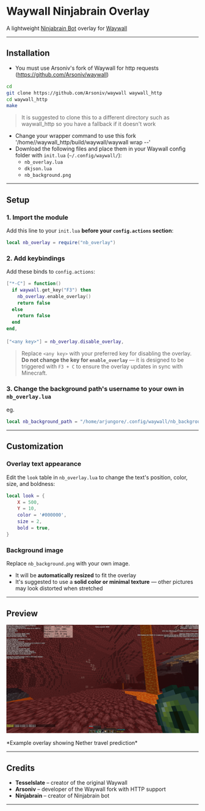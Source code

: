 # Waywall Ninjabrain Overlay

A lightweight [Ninjabrain Bot](https://github.com/Ninjabrain1/Ninjabrain-Bot) overlay for [Waywall](https://github.com/tesselslate/waywall)

---

## Installation
- You must use Arsoniv's fork of Waywall for http requests (https://github.com/Arsoniv/waywall)
```bash
cd
git clone https://github.com/Arsoniv/waywall waywall_http
cd waywall_http
make
```
> It is suggested to clone this to a different directory such as waywall_http so you have a fallback if it doesn't work
- Change your wrapper command to use this fork '/home/<username>/waywall_http/build/waywall/waywall wrap --'
- Download the following files and place them in your Waywall config folder with `init.lua` (`~/.config/waywall/`):
  - `nb_overlay.lua`
  - `dkjson.lua`
  - `nb_background.png`

---

## Setup
### 1. Import the module

Add this line to your `init.lua` **before your `config.actions` section**:

```lua
local nb_overlay = require("nb_overlay")
```

### 2. Add keybindings

Add these binds to `config.actions`:

```lua
["*-C"] = function()
  if waywall.get_key("F3") then
    nb_overlay.enable_overlay()
    return false
  else
    return false
  end
end,

["<any key>"] = nb_overlay.disable_overlay,
```
> Replace `<any key>` with your preferred key for disabling the overlay.
**Do not change the key for `enable_overlay`** — it is designed to be triggered with `F3 + C` to ensure the overlay updates in sync with Minecraft.

### 3. Change the background path's username to your own in `nb_overlay.lua`
eg.
```lua
local nb_background_path = "/home/arjungore/.config/waywall/nb_background.png"
```
---

## Customization

### Overlay text appearance
Edit the `look` table in `nb_overlay.lua` to change the text's position, color, size, and boldness:

```lua
local look = {
    X = 500,
    Y = 10,
    color = '#000000',
    size = 2,
    bold = true,
}
```

### Background image
Replace `nb_background.png` with your own image.  

- It will be **automatically resized** to fit the overlay
- It's suggested to use a **solid color or minimal texture** — other pictures may look distorted when stretched

---
## Preview
<p align="center">
  <img src="./preview.png" width="1000">
</p>
*Example overlay showing Nether travel prediction*

---

## Credits

- **Tesselslate** – creator of the original Waywall
- **Arsoniv** – developer of the Waywall fork with HTTP support
- **Ninjabrain** – creator of Ninjabrain bot

---
